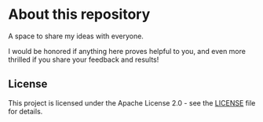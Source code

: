 # About this repository 

A space to share my ideas with everyone. 

I would be honored if anything here proves helpful to you, and even more thrilled if you share your feedback and results!


## License

This project is licensed under the Apache License 2.0 - see the [LICENSE](./LICENSE) file for details.
